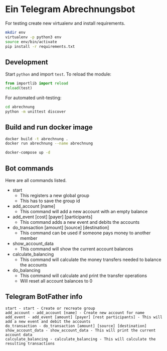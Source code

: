 # Ein Telegram Abrechnungsbot

For testing create new virtualenv and install requirements.

~~~bash
mkdir env
virtualenv -p python3 env
source env/bin/activate
pip install -r requirements.txt
~~~

## Development

Start `python` and import `test`.
To reload the module:

~~~python
from importlib import reload
reload(test)
~~~

For automated unit-testing:

~~~bash
cd abrechnung
python -m unittest discover
~~~

## Build and run docker image

~~~bash
docker build -t abrechnung .
docker run abrechnung --name abrechnung
~~~

~~~bash
docker-compose up -d
~~~

## Bot commands

Here are all commands listed.

 - start
 	+ This registers a new global group
 	+ This has to save the group id
 - add_account [name]
 	+ This command will add a new account with an empty balance
 - add_event [cost] [payer] [participants]
 	+ This command adds a new event and debits the accounts
 - do_transaction [amount] [source] [destination]
    + This command can be used if someone pays money to another member
 - show_account_data
 	+ This command will show the current account balances
 - calculate_balancing
 	+ This command will calculate the money transfers needed to balance the accounts
 - do_balancing
 	+ This command will calculate and print the transfer operations
 	+ Will reset all account balances to 0

## Telegram BotFather info

    start - start - Create or recreate group
    add_account - add_account [name] - Create new account for name
    add_event - add_event [amount] [payer] [rest participants] - This will add a new event and debit the accounts
    do_transaction - do_transaction [amount] [source] [destination]
    show_account_data - show_account_data - This will print the current account data
    calculate_balancing - calculate_balancing - This will calculate the resulting transactions
